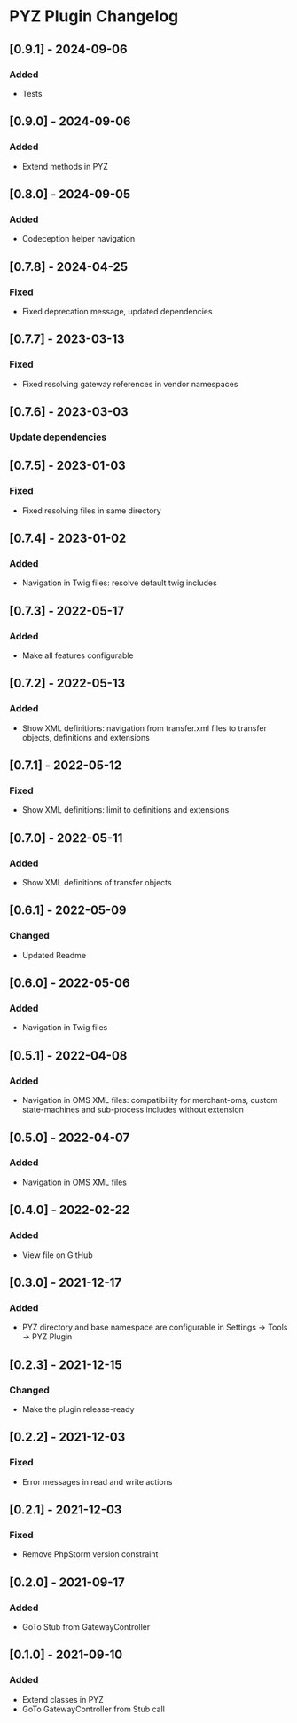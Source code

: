 <!-- Keep a Changelog guide -> https://keepachangelog.com -->
# PYZ Plugin Changelog

## [0.9.1] - 2024-09-06
### Added
- Tests

## [0.9.0] - 2024-09-06
### Added
- Extend methods in PYZ

## [0.8.0] - 2024-09-05
### Added
- Codeception helper navigation

## [0.7.8] - 2024-04-25
### Fixed
- Fixed deprecation message, updated dependencies

## [0.7.7] - 2023-03-13
### Fixed
- Fixed resolving gateway references in vendor namespaces 

## [0.7.6] - 2023-03-03
### Update dependencies

## [0.7.5] - 2023-01-03
### Fixed
- Fixed resolving files in same directory 

## [0.7.4] - 2023-01-02
### Added
- Navigation in Twig files: resolve default twig includes

## [0.7.3] - 2022-05-17
### Added
- Make all features configurable

## [0.7.2] - 2022-05-13
### Added
- Show XML definitions: navigation from transfer.xml files to transfer objects, definitions and extensions

## [0.7.1] - 2022-05-12
### Fixed
- Show XML definitions: limit to definitions and extensions

## [0.7.0] - 2022-05-11
### Added
- Show XML definitions of transfer objects

## [0.6.1] - 2022-05-09
### Changed
- Updated Readme

## [0.6.0] - 2022-05-06
### Added
- Navigation in Twig files

## [0.5.1] - 2022-04-08
### Added
- Navigation in OMS XML files: compatibility for merchant-oms, custom state-machines and sub-process includes without extension

## [0.5.0] - 2022-04-07
### Added
- Navigation in OMS XML files

## [0.4.0] - 2022-02-22
### Added
- View file on GitHub

## [0.3.0] - 2021-12-17
### Added
- PYZ directory and base namespace are configurable in Settings -> Tools -> PYZ Plugin

## [0.2.3] - 2021-12-15
### Changed
- Make the plugin release-ready

## [0.2.2] - 2021-12-03
### Fixed
- Error messages in read and write actions

## [0.2.1] - 2021-12-03
### Fixed
- Remove PhpStorm version constraint

## [0.2.0] - 2021-09-17
### Added
- GoTo Stub from GatewayController 

## [0.1.0] - 2021-09-10
### Added
- Extend classes in PYZ
- GoTo GatewayController from Stub call
